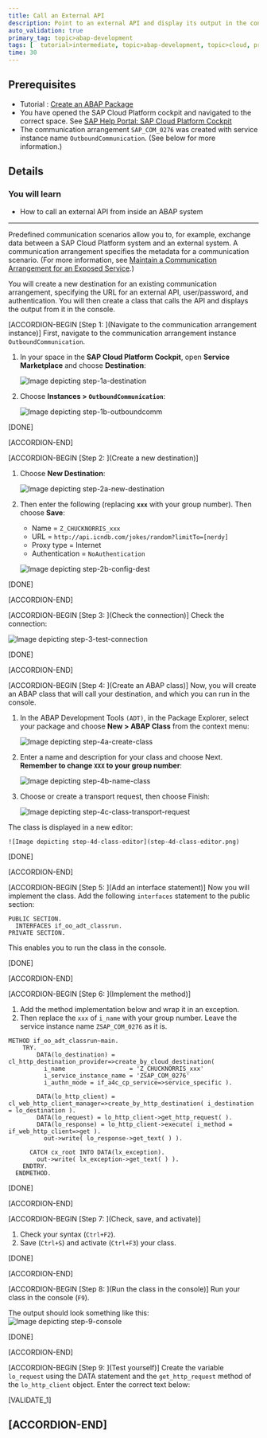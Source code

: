 ```yaml
---
title: Call an External API
description: Point to an external API and display its output in the console.
auto_validation: true
primary_tag: topic>abap-development
tags: [  tutorial>intermediate, topic>abap-development, topic>cloud, products>sap-cloud-platform ]
time: 30
---
```


## Prerequisites  
 -  Tutorial : [Create an ABAP Package](https://developers.sap.com/tutorials/abap-dev-create-package.html)
 -  You have opened the SAP Cloud Platform cockpit and navigated to the correct space. See [SAP Help Portal: SAP Cloud Platform Cockpit](https://help.sap.com/viewer/65de2977205c403bbc107264b8eccf4b/Cloud/en-US/e47748b5bb571014afedc70595804f3e.html)
 -  The communication arrangement `SAP_COM_0276` was created with service instance name `OutboundCommunication`. (See below for more information.)

## Details
### You will learn  
  - How to call an external API from inside an ABAP system

---
Predefined communication scenarios allow you to, for example, exchange data between a SAP Cloud Platform system and an external system.
A communication arrangement specifies the metadata for a communication scenario. (For more information, see [Maintain a Communication Arrangement for an Exposed Service](https://developers.sap.com/tutorials/abap-environment-communication-arrangement.html).)

You will create a new destination for an existing communication arrangement, specifying the URL for an external API, user/password, and authentication.
You will then create a class that calls the API and displays the output from it in the console.

[ACCORDION-BEGIN [Step 1: ](Navigate to the communication arrangement instance)]
First, navigate to the communication arrangement instance `OutboundCommunication`.

1. In your space in the **SAP Cloud Platform Cockpit**, open **Service Marketplace** and choose **Destination**:                          

    ![Image depicting step-1a-destination](step-1a-destination.png)

2.  Choose **Instances > `OutboundCommunication`**:

    ![Image depicting step-1b-outboundcomm](step-1b-outboundcomm.png)

[DONE]

[ACCORDION-END]

[ACCORDION-BEGIN [Step 2: ](Create a new destination)]

1. Choose **New Destination**:

    ![Image depicting step-2a-new-destination](step-2a-new-destination.png)

2. Then enter the following (replacing **`xxx`** with your group number). Then choose **Save**:
    - Name  = `Z_CHUCKNORRIS_xxx`
    - URL = `http://api.icndb.com/jokes/random?limitTo=[nerdy]`
    - Proxy type = Internet
    - Authentication = `NoAuthentication`

    ![Image depicting step-2b-config-dest](step-2b-config-dest.png)  

[DONE]

[ACCORDION-END]

[ACCORDION-BEGIN [Step 3: ](Check the connection)]
Check the connection:

![Image depicting step-3-test-connection](step-3-test-connection.png)  

[DONE]

[ACCORDION-END]

[ACCORDION-BEGIN [Step 4: ](Create an ABAP class)]
Now, you will create an ABAP class that will call your destination, and which you can run in the console.

1. In the ABAP Development Tools `(ADT)`, in the Package Explorer, select your package and choose **New > ABAP Class** from the context menu:

    ![Image depicting step-4a-create-class](step-4a-create-class.png)

2. Enter a name and description for your class and choose Next. **Remember to change `XXX` to your group number**:

    ![Image depicting step-4b-name-class](step-4b-name-class.png)

3. Choose or create a transport request, then choose Finish:

    ![Image depicting step-4c-class-transport-request](step-4c-class-transport-request.png)

The class is displayed in a new editor:

    ![Image depicting step-4d-class-editor](step-4d-class-editor.png)

[DONE]

[ACCORDION-END]

[ACCORDION-BEGIN [Step 5: ](Add an interface statement)]
Now you will implement the class.
Add the following `interfaces` statement to the public section:

```ABAP
PUBLIC SECTION.
  INTERFACES if_oo_adt_classrun.
PRIVATE SECTION.
```
This enables you to run the class in the console.

[DONE]

[ACCORDION-END]

[ACCORDION-BEGIN [Step 6: ](Implement the method)]
  1. Add the method implementation below and wrap it in an exception.
  2. Then replace the `xxx` of `i_name` with your group number. Leave the service instance name `ZSAP_COM_0276` as it is.

```ABAP
METHOD if_oo_adt_classrun~main.
    TRY.
        DATA(lo_destination) = cl_http_destination_provider=>create_by_cloud_destination(
          i_name                  = 'Z_CHUCKNORRIS_xxx'
          i_service_instance_name = 'ZSAP_COM_0276'
          i_authn_mode = if_a4c_cp_service=>service_specific ).

        DATA(lo_http_client) = cl_web_http_client_manager=>create_by_http_destination( i_destination = lo_destination ).
        DATA(lo_request) = lo_http_client->get_http_request( ).
        DATA(lo_response) = lo_http_client->execute( i_method = if_web_http_client=>get ).
          out->write( lo_response->get_text( ) ).

      CATCH cx_root INTO DATA(lx_exception).
        out->write( lx_exception->get_text( ) ).
    ENDTRY.
  ENDMETHOD.

```

[DONE]

[ACCORDION-END]

[ACCORDION-BEGIN [Step 7: ](Check, save, and activate)]
1. Check your syntax (`Ctrl+F2`).
2. Save (`Ctrl+S`) and activate (`Ctrl+F3`) your class.

[DONE]

[ACCORDION-END]

[ACCORDION-BEGIN [Step 8: ](Run the class in the console)]
Run your class in the console (`F9`).

The output should look something like this:
![Image depicting step-9-console](step-9-console.png)

[DONE]

[ACCORDION-END]

[ACCORDION-BEGIN [Step 9: ](Test yourself)]
Create the variable `lo_request` using the DATA statement and the `get_http_request` method of the `lo_http_client` object. Enter the correct text below:

[VALIDATE_1]

[ACCORDION-END]
---

